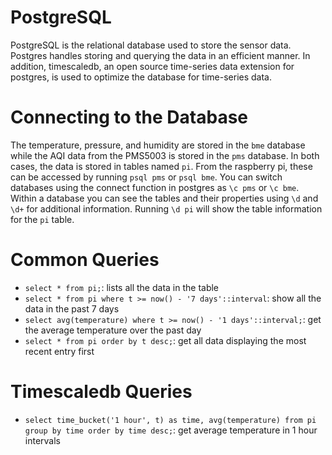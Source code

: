 # PostgreSQL 
PostgreSQL is the relational database used to store the sensor data. Postgres handles storing and querying the data in an efficient manner. In addition, timescaledb, an open source time-series data extension for postgres, is used to optimize the database for time-series data. 

# Connecting to the Database 
The temperature, pressure, and humidity are stored in the `bme` database while the AQI data from the PMS5003 is stored in the `pms` database. In both cases, the data is stored in tables named `pi`. From the raspberry pi, these can be accessed by running `psql pms` or `psql bme`. You can switch databases using the connect function in postgres as `\c pms` or `\c bme`. Within a database you can see the tables and their properties using `\d` and `\d+` for additional information. Running `\d pi` will show the table information for the `pi` table. 

# Common Queries 
* `select * from pi;`: lists all the data in the table 
* `select * from pi where t >= now() - '7 days'::interval`: show all the data in the past 7 days 
* `select avg(temperature) where t >= now() - '1 days'::interval;`: get the average temperature over the past day 
* `select * from pi order by t desc;`: get all data displaying the most recent entry first

# Timescaledb Queries 
* `select time_bucket('1 hour', t) as time, avg(temperature) from pi group by time order by time desc;`: get average temperature in 1 hour intervals 
